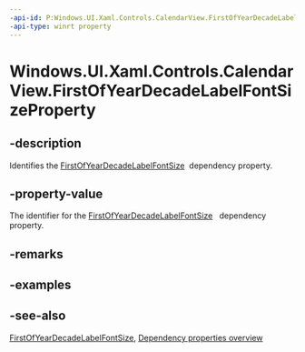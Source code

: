 ```yaml
---
-api-id: P:Windows.UI.Xaml.Controls.CalendarView.FirstOfYearDecadeLabelFontSizeProperty
-api-type: winrt property
---
```


<!-- Property syntax
public Windows.UI.Xaml.DependencyProperty FirstOfYearDecadeLabelFontSizeProperty { get; }
-->

# Windows.UI.Xaml.Controls.CalendarView.FirstOfYearDecadeLabelFontSizeProperty

## -description
Identifies the [FirstOfYearDecadeLabelFontSize](calendarview_firstofyeardecadelabelfontsize.md)  dependency property.



## -property-value
The identifier for the [FirstOfYearDecadeLabelFontSize](calendarview_firstofyeardecadelabelfontsize.md)   dependency property.

## -remarks

## -examples

## -see-also
[FirstOfYearDecadeLabelFontSize](calendarview_firstofyeardecadelabelfontsize.md), [Dependency properties overview](/windows/uwp/xaml-platform/dependency-properties-overview)
